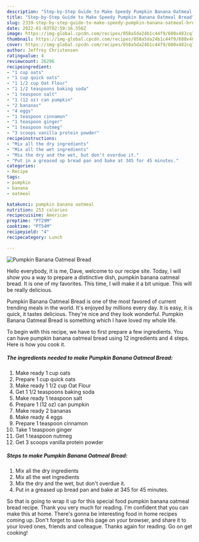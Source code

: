 ```yaml
---
description: "Step-by-Step Guide to Make Speedy Pumpkin Banana Oatmeal Bread"
title: "Step-by-Step Guide to Make Speedy Pumpkin Banana Oatmeal Bread"
slug: 2339-step-by-step-guide-to-make-speedy-pumpkin-banana-oatmeal-bread
date: 2022-01-03T02:59:16.556Z
image: https://img-global.cpcdn.com/recipes/058a5da24b1c44f9/680x482cq70/pumpkin-banana-oatmeal-bread-recipe-main-photo.jpg
thumbnail: https://img-global.cpcdn.com/recipes/058a5da24b1c44f9/680x482cq70/pumpkin-banana-oatmeal-bread-recipe-main-photo.jpg
cover: https://img-global.cpcdn.com/recipes/058a5da24b1c44f9/680x482cq70/pumpkin-banana-oatmeal-bread-recipe-main-photo.jpg
author: Jeffrey Christensen
ratingvalue: 4
reviewcount: 26296
recipeingredient:
- "1 cup oats"
- "1 cup quick oats"
- "1 1/2 cup Oat Flour"
- "1 1/2 teaspoons baking soda"
- "1 teaspoon salt"
- "1 (12 oz) can pumpkin"
- "2 bananas"
- "4 eggs"
- "1 teaspoon cinnamon"
- "1 teaspoon ginger"
- "1 teaspoon nutmeg"
- "3 scoops vanilla protein powder"
recipeinstructions:
- "Mix all the dry ingredients"
- "Mix all the wet ingredients"
- "Mix the dry and the wet, but don't overdue it."
- "Put in a greased up bread pan and bake at 345 for 45 minutes."
categories:
- Recipe
tags:
- pumpkin
- banana
- oatmeal

katakunci: pumpkin banana oatmeal 
nutrition: 253 calories
recipecuisine: American
preptime: "PT29M"
cooktime: "PT54M"
recipeyield: "4"
recipecategory: Lunch

---
```



![Pumpkin Banana Oatmeal Bread](https://img-global.cpcdn.com/recipes/058a5da24b1c44f9/680x482cq70/pumpkin-banana-oatmeal-bread-recipe-main-photo.jpg)

Hello everybody, it is me, Dave, welcome to our recipe site. Today, I will show you a way to prepare a distinctive dish, pumpkin banana oatmeal bread. It is one of my favorites. This time, I will make it a bit unique. This will be really delicious.



Pumpkin Banana Oatmeal Bread is one of the most favored of current trending meals in the world. It's enjoyed by millions every day. It is easy, it is quick, it tastes delicious. They're nice and they look wonderful. Pumpkin Banana Oatmeal Bread is something which I have loved my whole life.


To begin with this recipe, we have to first prepare a few ingredients. You can have pumpkin banana oatmeal bread using 12 ingredients and 4 steps. Here is how you cook it.

<!--inarticleads1-->

##### The ingredients needed to make Pumpkin Banana Oatmeal Bread:

1. Make ready 1 cup oats
1. Prepare 1 cup quick oats
1. Make ready 1 1/2 cup Oat Flour
1. Get 1 1/2 teaspoons baking soda
1. Make ready 1 teaspoon salt
1. Prepare 1 (12 oz) can pumpkin
1. Make ready 2 bananas
1. Make ready 4 eggs
1. Prepare 1 teaspoon cinnamon
1. Take 1 teaspoon ginger
1. Get 1 teaspoon nutmeg
1. Get 3 scoops vanilla protein powder




<!--inarticleads2-->

##### Steps to make Pumpkin Banana Oatmeal Bread:

1. Mix all the dry ingredients
1. Mix all the wet ingredients
1. Mix the dry and the wet, but don't overdue it.
1. Put in a greased up bread pan and bake at 345 for 45 minutes.




So that is going to wrap it up for this special food pumpkin banana oatmeal bread recipe. Thank you very much for reading. I'm confident that you can make this at home. There's gonna be interesting food in home recipes coming up. Don't forget to save this page on your browser, and share it to your loved ones, friends and colleague. Thanks again for reading. Go on get cooking!

